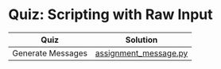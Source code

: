 # Quiz: Scripting with Raw Input

| Quiz | Solution |
| --- | --- |
| Generate Messages | [assignment_message.py](https://github.com/andreyyohanes/Udacity-Introduction-to-Python-Programming/blob/main/05%20Scripting/01%20Quiz%20Scripting%20with%20Raw%20Input/assignment_message.py) |
